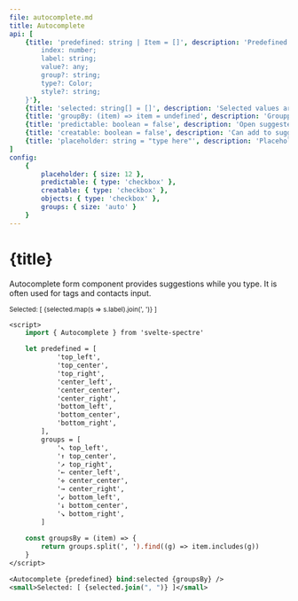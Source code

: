 ```yaml
---
file: autocomplete.md
title: Autocomplete
api: [
    {title: 'predefined: string | Item = []', description: 'Predefined values array', variables: 'type Item = {
		index: number;
		label: string;
		value?: any;
		group?: string;
		type?: Color;
		style?: string;
	}'},
	{title: 'selected: string[] = []', description: 'Selected values array returned', variables: '[]'},
	{title: 'groupBy: (item) => item = undefined', description: 'Groupping condition – returns headers strings', variables: 'groups headers'},
	{title: 'predictable: boolean = false', description: 'Open suggested values list only on search match', variables: 'true | false'},
	{title: 'creatable: boolean = false', description: 'Can add to suggested list new values', variables: 'true | false'},
	{title: 'placeholder: string = "type here"', description: 'Placeholder', variables: 'any string'}
]
config:
    {
        placeholder: { size: 12 },
        predictable: { type: 'checkbox' },
        creatable: { type: 'checkbox' },
        objects: { type: 'checkbox' },
        groups: { size: 'auto' }
    }
---
```


<script>
    import { Autocomplete } from '$lib'
    import Knobs from '../_knobs.svelte'

    let objects = [
            {label: '{ top_left }', value: 'top_left', group: 'top'},
            {label: '{ top_center }', value: 'top_center', group: 'top'},
            {label: '{ top_right }', value: 'top_right', group: 'top'},
            {label: '{ center_left }', value: 'center_left', group: 'center'},
            {label: '{ center_center }', value: 'center_center', group: 'center'},
            {label: '{ center_right }', value: 'center_right', group: 'center'},
            {label: '{ bottom_left }', value: 'bottom_left', group: 'bottom'},
            {label: '{ bottom_center }', value: 'bottom_center', group: 'bottom'},
            {label: '{ bottom_right }', value: 'bottom_right', group: 'bottom'},
        ],
        strings = [
            '↖ top_left',
            '↑ top_center',
            '↗ top_right',
            '← center_left',
            '✛ center_center',
            '→ center_right',
            '↙ bottom_left',
            '↓ bottom_center',
            '↘ bottom_right',
        ],
        state = {
            placeholder: 'type here',
            predictable: false,
            creatable: false,
            groups: 'top_, center_, bottom_',
            objects: false
        },
        selected = []
    
    
    const groupsBy = (item) => {
        return state.groups.split(', ').find((g) => item.includes(g))
    }

    $: predefined = state.objects ? objects : strings
</script>

# {title}

Autocomplete form component provides suggestions while you type. It is often
used for tags and contacts input.

<p>
    <Autocomplete
        bind:predefined
        bind:selected
        bind:placeholder={state.placeholder}
        creatable={state.creatable}
        predictable={state.predictable}
        {groupsBy}
/>
    <small>Selected: [ {selected.map(s => s.label).join(', ')} ]</small>
</p>

<p>
    <Knobs bind:state {config}/>
</p>

```sv
<script>
    import { Autocomplete } from 'svelte-spectre'

    let predefined = [
            'top_left',
            'top_center',
            'top_right',
            'center_left',
            'center_center',
            'center_right',
            'bottom_left',
            'bottom_center',
            'bottom_right',
        ],
        groups = [
            '↖ top_left',
            '↑ top_center',
            '↗ top_right',
            '← center_left',
            '✛ center_center',
            '→ center_right',
            '↙ bottom_left',
            '↓ bottom_center',
            '↘ bottom_right',
        ]
    
    const groupsBy = (item) => {
        return groups.split(', ').find((g) => item.includes(g))
    }
</script>

<Autocomplete {predefined} bind:selected {groupsBy} />
<small>Selected: [ {selected.join(", ")} ]</small>
```

